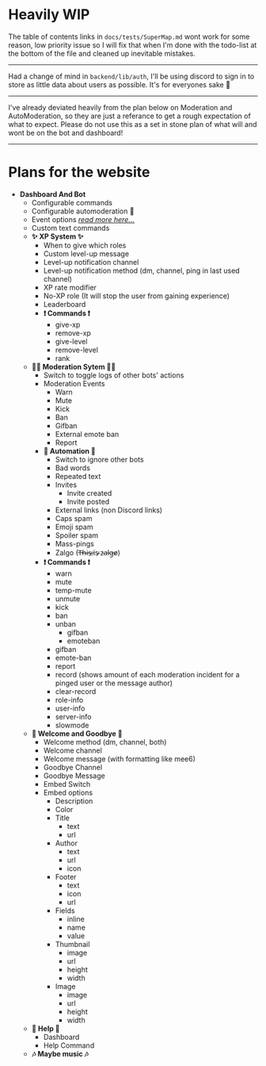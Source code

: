 # Heavily WIP

The table of contents links in `docs/tests/SuperMap.md` wont work for some reason, low priority issue so I will fix that when I'm done with the todo-list at the bottom of the file and cleaned up inevitable mistakes.

---

Had a change of mind in `backend/lib/auth`, I'll be using discord to sign in to store as little data about users as possible. It's for everyones sake 🙂

---

I've already deviated heavily from the plan below on Moderation and AutoModeration, so they are just a referance to get a rough expectation of what to expect.
Please do not use this as a set in stone plan of what will and wont be on the bot and dashboard!

---

# Plans for the website

* **Dashboard And Bot**
  - Configurable commands
  - Configurable automoderation 👮 
  - Event options *[read more here...](./backend/docs/dashboard/configurableEvents.md)*
  - Custom text commands
  - **✨ XP System ✨**
    - When to give which roles
    - Custom level-up message
    - Level-up notification channel
    - Level-up notification method (dm, channel, ping in last used channel)
    - XP rate modifier
    - No-XP role (It will stop the user from gaining experience)
    - Leaderboard
    - **❗ Commands ❗**
      - give-xp
      - remove-xp
      - give-level
      - remove-level
      - rank
  - **👮‍♂️ Moderation Sytem 👮‍♂️**
    - Switch to toggle logs of other bots' actions
    - Moderation Events
      - Warn
      - Mute
      - Kick
      - Ban
      - Gifban
      - External emote ban
      - Report
    - **🤖 Automation 🤖**
      - Switch to ignore other bots
      - Bad words
      - Repeated text
      - Invites
        - Invite created
        - Invite posted
      - External links (non Discord links)
      - Caps spam
      - Emoji spam
      - Spoiler spam
      - Mass-pings
      - Zalgo (T̶h̶i̶s̵ ̷i̷s̴ ̷z̵a̵l̵g̶o̸)
    - **❗ Commands ❗**
      - warn
      - mute
      - temp-mute
      - unmute
      - kick
      - ban
      - unban
        - gifban
        - emoteban
      - gifban
      - emote-ban
      - report
      - record (shows amount of each moderation incident for a pinged user or the message author)
      - clear-record
      - role-info
      - user-info
      - server-info
      - slowmode
  - **👋 Welcome and Goodbye 👋**
    - Welcome method (dm, channel, both)
    - Welcome channel
    - Welcome message (with formatting like mee6)
    - Goodbye Channel
    - Goodbye Message
    - Embed Switch
    - Embed options
      - Description
      - Color
      - Title
        - text
        - url
      - Author
        - text
        - url
        - icon
      - Footer
        - text
        - icon
        - url
      - Fields
        - inline
        - name
        - value
      - Thumbnail
        - image
        - url
        - height
        - width
      - Image
        - image
        - url
        - height
        - width
  - **📄 Help 📄**
    - Dashboard
    - Help Command
  - **🎶 Maybe music 🎶**
